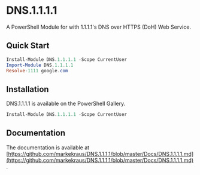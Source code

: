 # DNS.1.1.1.1

A PowerShell Module for with 1.1.1.1's DNS over HTTPS (DoH) Web Service.

## Quick Start

```powershell
Install-Module DNS.1.1.1.1 -Scope CurrentUser
Import-Module DNS.1.1.1.1
Resolve-1111 google.com
```

## Installation

DNS.1.1.1.1 is available on the PowerShell Gallery.

```powershell
Install-Module DNS.1.1.1.1 -Scope CurrentUser
```

## Documentation

The documentation is available at [https://github.com/markekraus/DNS.1.1.1.1/blob/master/Docs/DNS.1.1.1.1.md](https://github.com/markekraus/DNS.1.1.1.1/blob/master/Docs/DNS.1.1.1.1.md).
